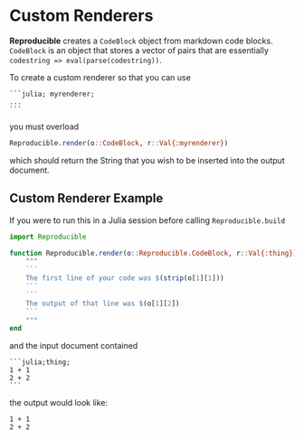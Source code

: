 # Custom Renderers

**Reproducible** creates a `CodeBlock` object from markdown code blocks.  `CodeBlock` is an 
object that stores a vector of pairs that are essentially `codestring => eval(parse(codestring))`.

To create a custom renderer so that you can use 

````
```julia; myrenderer;
...
```
````

you must overload

```julia
Reproducible.render(o::CodeBlock, r::Val{:myrenderer})
```

which should return the String that you wish to be inserted into the output document.

## Custom Renderer Example

If you were to run this in a Julia session before calling `Reproducible.build`

```julia
import Reproducible

function Reproducible.render(o::Reproducible.CodeBlock, r::Val{:thing})
    """
    ```
    The first line of your code was $(strip(o[1][1]))
    ```
    ```
    The output of that line was $(o[1][2])
    ```
    """
end
```

and the input document contained

````
```julia;thing;
1 + 1
2 + 2
```
````

the output would look like:

```julia; thing;
1 + 1
2 + 2
```
